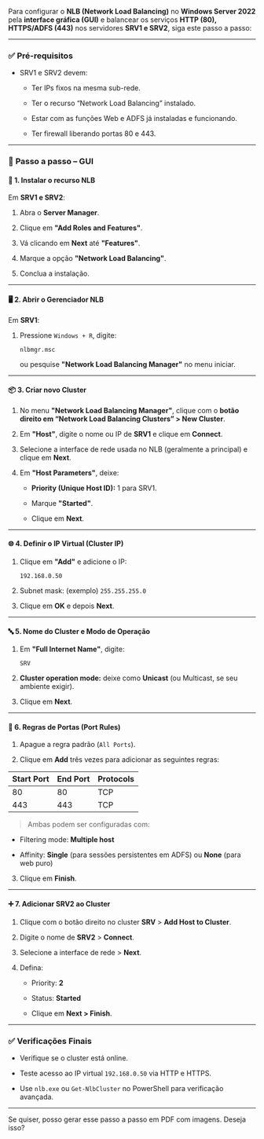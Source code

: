 
Para configurar o **NLB (Network Load Balancing)** no **Windows Server 2022** pela **interface gráfica (GUI)** e balancear os serviços **HTTP (80), HTTPS/ADFS (443)** nos servidores **SRV1 e SRV2**, siga este passo a passo:

---

### ✅ **Pré-requisitos**

- SRV1 e SRV2 devem:
    
    - Ter IPs fixos na mesma sub-rede.
        
    - Ter o recurso “Network Load Balancing” instalado.
        
    - Estar com as funções Web e ADFS já instaladas e funcionando.
        
    - Ter firewall liberando portas 80 e 443.
        

---

### 🔧 **Passo a passo – GUI**

#### 🧩 1. Instalar o recurso NLB

Em **SRV1 e SRV2**:

1. Abra o **Server Manager**.
    
2. Clique em **"Add Roles and Features"**.
    
3. Vá clicando em **Next** até **"Features"**.
    
4. Marque a opção **"Network Load Balancing"**.
    
5. Conclua a instalação.
    

---

#### 🖥️ 2. Abrir o Gerenciador NLB

Em **SRV1**:

1. Pressione `Windows + R`, digite:
    
    ```
    nlbmgr.msc
    ```
    
    ou pesquise **"Network Load Balancing Manager"** no menu iniciar.
    

---

#### 📦 3. Criar novo Cluster

1. No menu **"Network Load Balancing Manager"**, clique com o **botão direito em “Network Load Balancing Clusters” > New Cluster**.
    
2. Em **"Host"**, digite o nome ou IP de **SRV1** e clique em **Connect**.
    
3. Selecione a interface de rede usada no NLB (geralmente a principal) e clique em **Next**.
    
4. Em **"Host Parameters"**, deixe:
    
    - **Priority (Unique Host ID):** 1 para SRV1.
        
    - Marque **"Started"**.
        
    - Clique em **Next**.
        

---

#### 🌐 4. Definir o IP Virtual (Cluster IP)

1. Clique em **"Add"** e adicione o IP:
    
    ```
    192.168.0.50
    ```
    
2. Subnet mask: (exemplo) `255.255.255.0`
    
3. Clique em **OK** e depois **Next**.
    

---

#### 🔤 5. Nome do Cluster e Modo de Operação

1. Em **"Full Internet Name"**, digite:
    
    ```
    SRV
    ```
    
2. **Cluster operation mode:** deixe como **Unicast** (ou Multicast, se seu ambiente exigir).
    
3. Clique em **Next**.
    

---

#### 🔁 6. Regras de Portas (Port Rules)

1. Apague a regra padrão (`All Ports`).
    
2. Clique em **Add** três vezes para adicionar as seguintes regras:
    

|Start Port|End Port|Protocols|
|---|---|---|
|80|80|TCP|
|443|443|TCP|

> Ambas podem ser configuradas com:

- Filtering mode: **Multiple host**
    
- Affinity: **Single** (para sessões persistentes em ADFS) ou **None** (para web puro)
    

3. Clique em **Finish**.
    

---

#### ➕ 7. Adicionar SRV2 ao Cluster

1. Clique com o botão direito no cluster **SRV** > **Add Host to Cluster**.
    
2. Digite o nome de **SRV2** > **Connect**.
    
3. Selecione a interface de rede > **Next**.
    
4. Defina:
    
    - Priority: **2**
        
    - Status: **Started**
        
    - Clique em **Next > Finish**.
        

---

### ✅ Verificações Finais

- Verifique se o cluster está online.
    
- Teste acesso ao IP virtual `192.168.0.50` via HTTP e HTTPS.
    
- Use `nlb.exe` ou `Get-NlbCluster` no PowerShell para verificação avançada.
    

---

Se quiser, posso gerar esse passo a passo em PDF com imagens. Deseja isso?